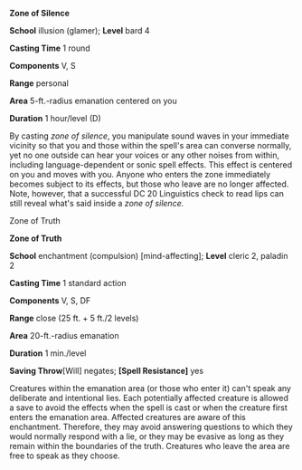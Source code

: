 **Zone of Silence**

**School** illusion (glamer); **Level** bard 4

**Casting Time** 1 round

**Components** V, S

**Range** personal

**Area** 5-ft.-radius emanation centered on you

**Duration** 1 hour/level (D)

By casting *zone of silence*, you manipulate sound waves in your
immediate vicinity so that you and those within the spell's area
can converse normally, yet no one outside can hear your voices or
any other noises from within, including language-dependent or
sonic spell effects. This effect is centered on you and moves
with you. Anyone who enters the zone immediately becomes subject
to its effects, but those who leave are no longer affected. Note,
however, that a successful DC 20 Linguistics check to read lips
can still reveal what's said inside a *zone of silence.*

Zone of Truth

**Zone of Truth**

**School** enchantment (compulsion) [mind-affecting]; **Level**
cleric 2, paladin 2

**Casting Time** 1 standard action

**Components** V, S, DF

**Range** close (25 ft. + 5 ft./2 levels)

**Area** 20-ft.-radius emanation

**Duration** 1 min./level

**Saving Throw**[Will] negates; **[Spell
Resistance]** yes

Creatures within the emanation area (or those who enter it) can't
speak any deliberate and intentional lies. Each potentially
affected creature is allowed a save to avoid the effects when the
spell is cast or when the creature first enters the emanation
area. Affected creatures are aware of this enchantment.
Therefore, they may avoid answering questions to which they would
normally respond with a lie, or they may be evasive as long as
they remain within the boundaries of the truth. Creatures who
leave the area are free to speak as they choose.
